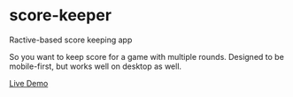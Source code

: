 # score-keeper
Ractive-based score keeping app

So you want to keep score for a game with multiple rounds. Designed to be mobile-first, but works well on desktop as well.

[Live Demo](https://ithinkwise.com/scorekeeper/)
